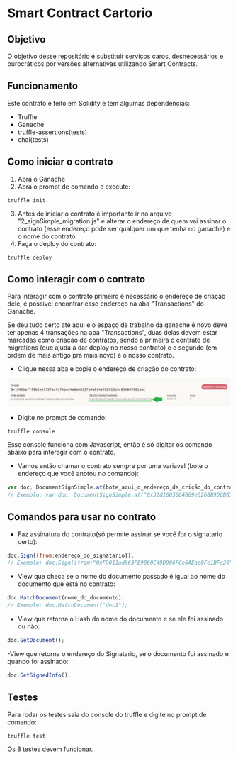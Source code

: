 # Smart Contract Cartorio

## Objetivo
O objetivo desse repositório é substituir serviços caros, desnecessários e burocráticos por versões alternativas utilizando Smart Contracts.

## Funcionamento
Este contrato é feito em Solidity e tem algumas dependencias:
- Truffle
- Ganache
- truffle-assertions(tests)
- chai(tests)

## Como iniciar o contrato
1. Abra o Ganache
2. Abra o prompt de comando e execute:
```
truffle init
```
3. Antes de iniciar o contrato é importante ir no arquivo "2_signSimple_migration.js" e alterar o endereço de quem vai assinar o contrato (esse endereço pode ser qualquer um que tenha no ganache) e o nome do contrato.
4. Faça o deploy do contrato:
```
truffle deploy
```

## Como interagir com o contrato
Para interagir com o contrato primeiro é necessário o endereço de criação dele, é possivel encontrar esse endereço na aba "Transactions" do Ganache.

Se deu tudo certo até aqui e o espaço de trabalho da ganache é novo deve ter apenas 4 transações na aba "Transactions", duas delas devem estar marcadas como criação de contratos, sendo a primeira o contrato de migrations (que ajuda a dar deploy no nosso contrato) e o segundo (em ordem de mais antigo pra mais novo) é o nosso contrato.
- Clique nessa aba e copie o endereço de criação do contrato:

![](./img/contractCreation.png)

- Digite no prompt de comando:
```
truffle console
```
Esse console funciona com Javascript, então é só digitar os comando abaixo para interagir com o contrato.

- Vamos então chamar o contrato sempre por uma variavel (bote o endereço que você anotou no comando):
```js
var doc; DocumentSignSimple.at(bote_aqui_o_endereço_de_crição_do_contrato).then( function(x) { doc = x });
// Exemplo: var doc; DocumentSignSimple.at("0x32d1603064069e5268B9D6B03C4F00991033a86F").then( function(x) { doc = x });
```

## Comandos para usar no contrato

- Faz assinatura do contrato(só permite assinar se você for o signatario certo):
```js
doc.Sign({from:endereço_do_signatario});
// Exemplo: doc.Sign({from:"0xF9011ad863FE9060C49D906FCe6AEae0Fe1BFc20"});
```

- View que checa se o nome do documento passado é igual ao nome do documento que está no contrato:
```js
doc.MatchDocument(nome_do_documento);
// Exemplo: doc.MatchDocument("doc1");
```
- View que retorna o Hash do nome do documento e se ele foi assinado ou não:
```js
doc.GetDocument();
```
-View que retorna o endereço do Signatario, se o documento foi assinado e quando foi assinado:
```js
doc.GetSignedInfo();
```

## Testes

Para rodar os testes saia do console do truffle e digite no prompt de comando:
```
truffle test
```
Os 8 testes devem funcionar.